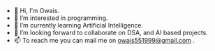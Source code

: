 - 👋 Hi, I’m Owais.
- 👀 I’m interested in programming.
- 🌱 I’m currently learning Artificial Intelligence. 
- 💞️ I’m looking forward to collaborate on DSA, and AI based projects. 
- 📫 To reach me you can mail me on owais551999@gmail.com .

<!---
Owais-5/Owais-5 is a ✨ special ✨ repository because its `README.md` (this file) appears on your GitHub profile.
You can click the Preview link to take a look at your changes.
--->
